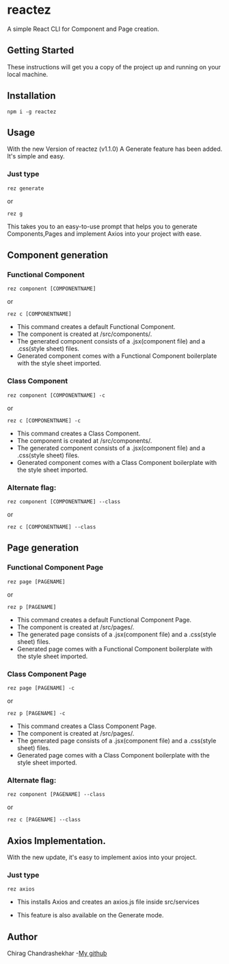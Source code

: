 # reactez

A simple React CLI for Component and Page creation.

## Getting Started

These instructions will get you a copy of the project up and running on your local machine.

## Installation

```
npm i -g reactez
```

## Usage

With the new Version of reactez (v1.1.0)
A Generate feature has been added.
It's simple and easy.

### Just type

```
rez generate
```

or

```
rez g
```

This takes you to an easy-to-use prompt that helps you to generate Components,Pages and implement Axios into your project with ease.

## Component generation

### Functional Component

```
rez component [COMPONENTNAME]
```

or

```
rez c [COMPONENTNAME]
```

- This command creates a default Functional Component.
- The component is created at /src/components/.
- The generated component consists of a .jsx(component file) and a .css(style sheet) files.
- Generated component comes with a Functional Component boilerplate with the style sheet imported.

### Class Component

```
rez component [COMPONENTNAME] -c
```

or

```
rez c [COMPONENTNAME] -c
```

- This command creates a Class Component.
- The component is created at /src/components/.
- The generated component consists of a .jsx(component file) and a .css(style sheet) files.
- Generated component comes with a Class Component boilerplate with the style sheet imported.

### Alternate flag:

```
rez component [COMPONENTNAME] --class
```

or

```
rez c [COMPONENTNAME] --class
```

## Page generation

### Functional Component Page

```
rez page [PAGENAME]
```

or

```
rez p [PAGENAME]
```

- This command creates a default Functional Component Page.
- The component is created at /src/pages/.
- The generated page consists of a .jsx(component file) and a .css(style sheet) files.
- Generated page comes with a Functional Component boilerplate with the style sheet imported.

### Class Component Page

```
rez page [PAGENAME] -c
```

or

```
rez p [PAGENAME] -c
```

- This command creates a Class Component Page.
- The component is created at /src/pages/.
- The generated page consists of a .jsx(component file) and a .css(style sheet) files.
- Generated page comes with a Class Component boilerplate with the style sheet imported.

### Alternate flag:

```
rez component [PAGENAME] --class
```

or

```
rez c [PAGENAME] --class
```

## Axios Implementation.

With the new update, it's easy to implement axios into your project.

### Just type

```
rez axios
```

- This installs Axios and creates an axios.js file inside src/services

- This feature is also available on the Generate mode.

## Author

Chirag Chandrashekhar -[My github](https://github.com/cchirag)
